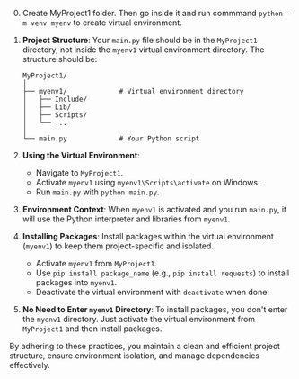 0. Create MyProject1 folder. Then go inside it and run commmand `python -m venv myenv` to create virtual environment.

1. **Project Structure**: Your `main.py` file should be in the `MyProject1` directory, not inside the `myenv1` virtual environment directory. The structure should be:

   ```
   MyProject1/
   │
   ├── myenv1/             # Virtual environment directory
   │   ├── Include/
   │   ├── Lib/
   │   ├── Scripts/
   │   └── ...
   │
   └── main.py             # Your Python script
   ```

2. **Using the Virtual Environment**:
   - Navigate to `MyProject1`.
   - Activate `myenv1` using `myenv1\Scripts\activate` on Windows.
   - Run `main.py` with `python main.py`.

3. **Environment Context**: When `myenv1` is activated and you run `main.py`, it will use the Python interpreter and libraries from `myenv1`.

4. **Installing Packages**: Install packages within the virtual environment (`myenv1`) to keep them project-specific and isolated.
   - Activate `myenv1` from `MyProject1`.
   - Use `pip install package_name` (e.g., `pip install requests`) to install packages into `myenv1`.
   - Deactivate the virtual environment with `deactivate` when done.

5. **No Need to Enter `myenv1` Directory**: To install packages, you don't enter the `myenv1` directory. Just activate the virtual environment from `MyProject1` and then install packages.

By adhering to these practices, you maintain a clean and efficient project structure, ensure environment isolation, and manage dependencies effectively.
